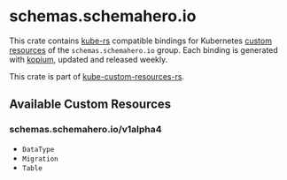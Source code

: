 <!--
SPDX-FileCopyrightText: The kube-custom-resources-rs Authors
SPDX-License-Identifier: 0BSD
 -->

# schemas.schemahero.io

This crate contains [kube-rs](https://kube.rs/) compatible bindings for Kubernetes [custom resources](https://kubernetes.io/docs/tasks/extend-kubernetes/custom-resources/custom-resource-definitions/) of the `schemas.schemahero.io` group. Each binding is generated with [kopium](https://github.com/kube-rs/kopium), updated and released weekly.

This crate is part of [kube-custom-resources-rs](https://github.com/metio/kube-custom-resources-rs).

## Available Custom Resources

### schemas.schemahero.io/v1alpha4
- `DataType`
- `Migration`
- `Table`
